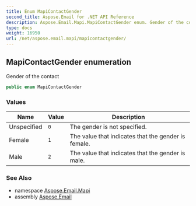 ```yaml
---
title: Enum MapiContactGender
second_title: Aspose.Email for .NET API Reference
description: Aspose.Email.Mapi.MapiContactGender enum. Gender of the contact
type: docs
weight: 16950
url: /net/aspose.email.mapi/mapicontactgender/
---
```

## MapiContactGender enumeration

Gender of the contact

```csharp
public enum MapiContactGender
```

### Values

| Name | Value | Description |
| --- | --- | --- |
| Unspecified | `0` | The gender is not specified. |
| Female | `1` | The value that indicates that the gender is female. |
| Male | `2` | The value that indicates that the gender is male. |

### See Also

* namespace [Aspose.Email.Mapi](../../aspose.email.mapi/)
* assembly [Aspose.Email](../../)


